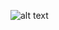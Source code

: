 ![alt text](https://cdn.discordapp.com/attachments/671351943523991573/1312888381772009553/i.png?ex=674e2216&is=674cd096&hm=f265e7b3a43356f5e4e38228e1eea14adfb81f2f250f40a2c1999ea20410faa5&)